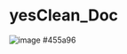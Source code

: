 # yesClean_Doc

![image](https://user-images.githubusercontent.com/79956705/137574049-0b4a8491-ec00-4961-8aed-a43403ae3730.png)
#455a96
